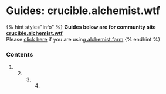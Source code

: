 # Guides: crucible.alchemist.wtf





{% hint style="info" %}
**Guides below are for community site** [**crucible.alchemist.wtf**](./)  
Please [click here](../guides-alchemist.farm/) if you are using[ alchemist.farm](../guides-alchemist.farm/)
{% endhint %}

### Contents

1. 2. 3. 4. 

